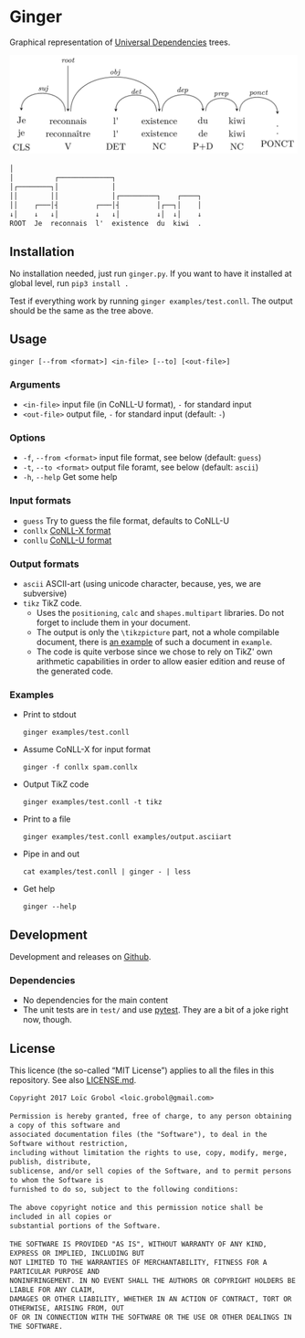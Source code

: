 Ginger
======

Graphical representation of [Universal Dependencies](http://universaldependencies.org) trees.

![2d graphical representation](doc/tree.png)

```
│
│          ┌─────────────┐
│┌────────┐│             │
││        ││             │┌─────────┐    ┌────┐
││    ┌───│┤         ┌───│┤         │┌──┐│    │
↓│    ↓   ↓│         ↓   ↓│         ↓│  ↓│    ↓
ROOT  Je  reconnais  l'  existence  du  kiwi  .
```

## Installation

No installation needed, just run `ginger.py`.
If you want to have it installed at global level, run `pip3 install .`

Test if everything work by running `ginger examples/test.conll`.
The output should be the same as the tree above.

## Usage
```
ginger [--from <format>] <in-file> [--to] [<out-file>]
```

### Arguments
  - `<in-file>`   input file (in CoNLL-U format), `-` for standard input
  - `<out-file>`  output file, `-` for standard input (default: `-`)

### Options
  - `-f`, `--from <format>` input file format, see below (default: `guess`)
  - `-t`, `--to <format>`   output file foramt, see below (default: `ascii`)
  - `-h`, `--help` Get some help

### Input formats
  - `guess` Try to guess the file format, defaults to CoNLL-U
  - `conllx` [CoNLL-X format](https://web.archive.org/web/20160814191537/http://ilk.uvt.nl:80/conll/)
  - `conllu` [CoNLL-U format](http://universaldependencies.org/format.html)

### Output formats
  - `ascii` ASCII-art (using unicode character, because, yes, we are subversive)
  - `tikz`  TikZ code.
    - Uses the `positioning`, `calc` and `shapes.multipart` libraries. Do not forget to include them in your document.
    - The output is only the `\tikzpicture` part, not a whole compilable document, there is
      [an example](examples/tree.tex) of such a document in `example`.
    - The code is quite verbose since we chose to rely on TikZ' own arithmetic capabilities in order to allow easier edition and reuse of the generated code.

### Examples
  - Print to stdout
    ```
    ginger examples/test.conll
    ```
  - Assume CoNLL-X for input format
    ```
    ginger -f conllx spam.conllx
    ```
  - Output TikZ code
    ```
    ginger examples/test.conll -t tikz
    ```
  - Print to a file
    ```
    ginger examples/test.conll examples/output.asciiart
    ```
  - Pipe in and out
    ```
    cat examples/test.conll | ginger - | less
    ```
  - Get help
    ```
    ginger --help
    ```

## Development
Development and releases on [Github](https://github.com/loic-grobol/ginger).

### Dependencies
  - No dependencies for the main content
  - The unit tests are in `test/` and use [pytest](http://pytest.org). They are a bit of a joke right now, though.

## License
This licence (the so-called “MIT License”) applies to all the files in this repository.
See also [LICENSE.md](LICENSE.md).

```
Copyright 2017 Loïc Grobol <loic.grobol@gmail.com>

Permission is hereby granted, free of charge, to any person obtaining a copy of this software and
associated documentation files (the "Software"), to deal in the Software without restriction,
including without limitation the rights to use, copy, modify, merge, publish, distribute,
sublicense, and/or sell copies of the Software, and to permit persons to whom the Software is
furnished to do so, subject to the following conditions:

The above copyright notice and this permission notice shall be included in all copies or
substantial portions of the Software.

THE SOFTWARE IS PROVIDED "AS IS", WITHOUT WARRANTY OF ANY KIND, EXPRESS OR IMPLIED, INCLUDING BUT
NOT LIMITED TO THE WARRANTIES OF MERCHANTABILITY, FITNESS FOR A PARTICULAR PURPOSE AND
NONINFRINGEMENT. IN NO EVENT SHALL THE AUTHORS OR COPYRIGHT HOLDERS BE LIABLE FOR ANY CLAIM,
DAMAGES OR OTHER LIABILITY, WHETHER IN AN ACTION OF CONTRACT, TORT OR OTHERWISE, ARISING FROM, OUT
OF OR IN CONNECTION WITH THE SOFTWARE OR THE USE OR OTHER DEALINGS IN THE SOFTWARE.
```
